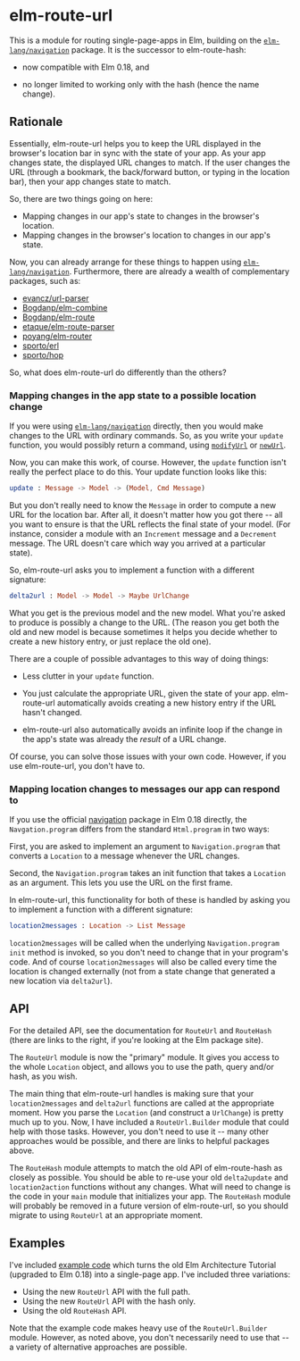 # elm-route-url

This is a module for routing single-page-apps in Elm, building on the
[`elm-lang/navigation`](http://package.elm-lang.org/packages/elm-lang/navigation/latest)
package. It is the successor to elm-route-hash:

* now compatible with Elm 0.18, and

* no longer limited to working only with the hash (hence the name change).


## Rationale

Essentially, elm-route-url helps you to keep the URL displayed in the browser's
location bar in sync with the state of your app. As your app changes state, the
displayed URL changes to match. If the user changes the URL (through a
bookmark, the back/forward button, or typing in the location bar), then your
app changes state to match.

So, there are two things going on here:

* Mapping changes in our app's state to changes in the browser's location.
* Mapping changes in the browser's location to changes in our app's state.

Now, you can already arrange for these things to happen using
[`elm-lang/navigation`](http://package.elm-lang.org/packages/elm-lang/navigation/latest).
Furthermore, there are already a wealth of complementary packages,
such as:

* [evancz/url-parser](http://package.elm-lang.org/packages/evancz/url-parser/latest)
* [Bogdanp/elm-combine](http://package.elm-lang.org/packages/Bogdanp/elm-combine/latest)
* [Bogdanp/elm-route](http://package.elm-lang.org/packages/Bogdanp/elm-route/latest)
* [etaque/elm-route-parser](http://package.elm-lang.org/packages/etaque/elm-route-parser/latest)
* [poyang/elm-router](http://package.elm-lang.org/packages/poying/elm-router/latest)
* [sporto/erl](http://package.elm-lang.org/packages/sporto/erl/latest)
* [sporto/hop](http://package.elm-lang.org/packages/sporto/hop/latest)

So, what does elm-route-url do differently than the others?


### Mapping changes in the app state to a possible location change

If you were using [`elm-lang/navigation`](http://package.elm-lang.org/packages/elm-lang/navigation/latest)
directly, then you would make changes to the URL with ordinary commands.
So, as you write your `update` function, you would possibly return a command,
using [`modifyUrl`](http://package.elm-lang.org/packages/elm-lang/navigation/1.0.0/Navigation#modifyUrl)
or [`newUrl`](http://package.elm-lang.org/packages/elm-lang/navigation/1.0.0/Navigation#newUrl).

Now, you can make this work, of course. However, the `update` function isn't
really the perfect place to do this. Your update function looks like this:

```elm
update : Message -> Model -> (Model, Cmd Message)
```

But you don't really need to know the `Message` in order to compute a new URL
for the location bar. After all, it doesn't matter how you got there -- all you
want to ensure is that the URL reflects the final state of your model. (For
instance, consider a module with an `Increment` message and a `Decrement`
message. The URL doesn't care which way you arrived at a particular state).

So, elm-route-url asks you to implement a function with a different signature:

```elm
delta2url : Model -> Model -> Maybe UrlChange
```

What you get is the previous model and the new model. What you're asked to produce
is possibly a change to the URL. (The reason you get both the old and new model
is because sometimes it helps you decide whether to create a new history entry,
or just replace the old one).

There are a couple of possible advantages to this way of doing things:

* Less clutter in your `update` function.

* You just calculate the appropriate URL, given the state of your app.
  elm-route-url automatically avoids creating a new history entry if the
  URL hasn't changed.

* elm-route-url also automatically avoids an infinite loop if the change in the
  app's state was already the *result* of a URL change.

Of course, you can solve those issues with your own code. However, if you
use elm-route-url, you don't have to.


### Mapping location changes to messages our app can respond to

If you use the official [navigation](http://package.elm-lang.org/packages/elm-lang/navigation/latest)
package in Elm 0.18 directly, the `Navgation.program` differs from the
standard `Html.program` in two ways:

First, you are asked to implement an argument
to `Navigation.program` that converts a `Location` to a message
whenever the URL changes.

Second, the `Navigation.program` takes an init function that
takes a `Location` as an argument. This lets you use the URL on the first frame.

In elm-route-url, this functionality for both of these is handled by asking
you to implement a function with a different signature:

```elm
location2messages : Location -> List Message
```

`location2messages` will be called when the underlying `Navigation.program`
`init` method is invoked, so you don't need to change that in your
program's code. And of course `location2messages` will also be called every
time the location is changed externally (not from a state change that
generated a new location via `delta2url`).


## API

For the detailed API, see the documentation for `RouteUrl` and `RouteHash`
(there are links to the right, if you're looking at the Elm package site).

The `RouteUrl` module is now the "primary" module. It gives you access to the
whole `Location` object, and allows you to use the path, query and/or hash, as
you wish.

The main thing that elm-route-url handles is making sure that your
`location2messages` and `delta2url` functions are called at the appropriate
moment. How you parse the `Location` (and construct a `UrlChange`) is pretty
much up to you. Now, I have included a `RouteUrl.Builder` module that could
help with those tasks. However, you don't need to use it -- many other
approaches would be possible, and there are links to helpful packages above.

The `RouteHash` module attempts to match the old API of elm-route-hash as
closely as possible. You should be able to re-use your old `delta2update` and
`location2action` functions without any changes. What will need to change is
the code in your `main` module that initializes your app. The `RouteHash`
module will probably be removed in a future version of elm-route-url, so you
should migrate to using `RouteUrl` at an appropriate moment.


## Examples

I've included [example code](https://github.com/rgrempel/elm-route-hash/tree/master/examples/elm-architecture-tutorial)
which turns the old Elm Architecture Tutorial (upgraded to Elm 0.18) into
a single-page app. I've included three variations:

* Using the new `RouteUrl` API with the full path.
* Using the new `RouteUrl` API with the hash only.
* Using the old `RouteHash` API.

Note that the example code makes heavy use of the `RouteUrl.Builder` module.
However, as noted above, you don't necessarily need to use that -- a variety
of alternative approaches are possible.
